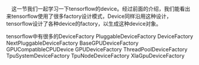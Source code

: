 &emsp;这一节我们一起学习一下tensorflow的device。经过前面的介绍，我们能看出来tensorflow使用了很多factory设计模式，Device同样沿用这种设计，tensorflow设计了各种device的factory，以生成这种device对象。

tensorflow中有很多的DeviceFactory
PluggableDeviceFactory
DeviceFactory
NextPluggableDeviceFactory
BaseGPUDeviceFactory
GPUCompatibleCPUDevice
GPUDeviceFactory
ThreadPoolDeviceFactory
TpuSystemDeviceFactory
TpuNodeDeviceFactory
XlaGpuDeviceFactory
